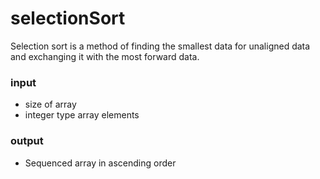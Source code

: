 # selectionSort

Selection sort is a method of finding the smallest data for unaligned data and exchanging it with the most forward data.

### input
- size of array
- integer type array elements

### output
- Sequenced array in ascending order
